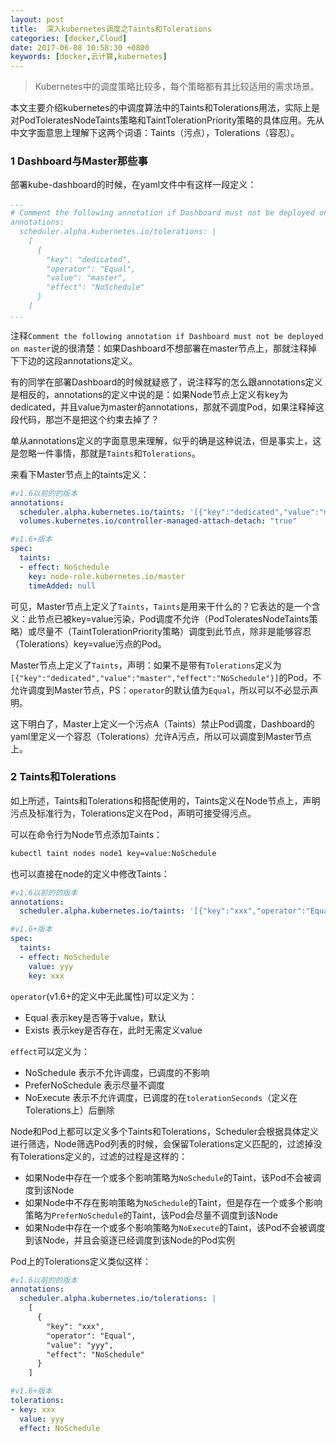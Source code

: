 ```yaml
---
layout: post
title:  深入kubernetes调度之Taints和Tolerations
categories: [docker,Cloud]
date: 2017-06-08 10:58:30 +0800
keywords: [docker,云计算,kubernetes]
---
```


>Kubernetes中的调度策略比较多，每个策略都有其比较适用的需求场景。

本文主要介绍kubernetes的中调度算法中的Taints和Tolerations用法，实际上是对PodToleratesNodeTaints策略和TaintTolerationPriority策略的具体应用。先从中文字面意思上理解下这两个词语：Taints（污点），Tolerations（容忍）。

### 1 Dashboard与Master那些事

部署kube-dashboard的时候，在yaml文件中有这样一段定义：

```yaml
...
# Comment the following annotation if Dashboard must not be deployed on master
annotations:
  scheduler.alpha.kubernetes.io/tolerations: |
    [
      {
        "key": "dedicated",
        "operator": "Equal",
        "value": "master",
        "effect": "NoSchedule"
      }
    ]
...
```

注释`Comment the following annotation if Dashboard must not be deployed on master`说的很清楚：如果Dashboard不想部署在master节点上，那就注释掉下下边的这段annotations定义。

有的同学在部署Dashboard的时候就疑惑了，说注释写的怎么跟annotations定义是相反的，annotations的定义中说的是：如果Node节点上定义有key为dedicated，并且value为master的annotations，那就不调度Pod，如果注释掉这段代码，那岂不是把这个约束去掉了？

单从annotations定义的字面意思来理解，似乎的确是这种说法，但是事实上，这是忽略一件事情，那就是`Taints`和`Tolerations`。

来看下Master节点上的taints定义：

```yaml
#v1.6以前的的版本
annotations:
  scheduler.alpha.kubernetes.io/taints: '[{"key":"dedicated","value":"master","effect":"NoSchedule"}]'
  volumes.kubernetes.io/controller-managed-attach-detach: "true"

#v1.6+版本
spec:
  taints:
  - effect: NoSchedule
    key: node-role.kubernetes.io/master
    timeAdded: null
```

可见，Master节点上定义了`Taints`，`Taints`是用来干什么的？它表达的是一个含义：此节点已被key=value污染，Pod调度不允许（PodToleratesNodeTaints策略）或尽量不（TaintTolerationPriority策略）调度到此节点，除非是能够容忍（Tolerations）key=value污点的Pod。

Master节点上定义了`Taints`，声明：如果不是带有`Tolerations`定义为`[{"key":"dedicated","value":"master","effect":"NoSchedule"}]`的Pod，不允许调度到Master节点，PS：`operator`的默认值为`Equal`，所以可以不必显示声明。

这下明白了，Master上定义一个污点A（Taints）禁止Pod调度，Dashboard的yaml里定义一个容忍（Tolerations）允许A污点，所以可以调度到Master节点上。

### 2 Taints和Tolerations

如上所述，Taints和Tolerations和搭配使用的，Taints定义在Node节点上，声明污点及标准行为，Tolerations定义在Pod，声明可接受得污点。

可以在命令行为Node节点添加Taints：

```bash
kubectl taint nodes node1 key=value:NoSchedule
```

也可以直接在node的定义中修改Taints：

```yaml
#v1.6以前的的版本
annotations:
  scheduler.alpha.kubernetes.io/taints: '[{"key":"xxx","operator":"Equal","value":"yyy","effect":"NoSchedule"}]'

#v1.6+版本
spec:
  taints:
  - effect: NoSchedule
    value: yyy
    key: xxx
```

`operator`(v1.6+的定义中无此属性)可以定义为：

- Equal     表示key是否等于value，默认
- Exists    表示key是否存在，此时无需定义value

`effect`可以定义为：

- NoSchedule            表示不允许调度，已调度的不影响
- PreferNoSchedule      表示尽量不调度
- NoExecute             表示不允许调度，已调度的在`tolerationSeconds`（定义在Tolerations上）后删除

Node和Pod上都可以定义多个Taints和Tolerations，Scheduler会根据具体定义进行筛选，Node筛选Pod列表的时候，会保留Tolerations定义匹配的，过滤掉没有Tolerations定义的，过滤的过程是这样的：

- 如果Node中存在一个或多个影响策略为`NoSchedule`的Taint，该Pod不会被调度到该Node
- 如果Node中不存在影响策略为`NoSchedule`的Taint，但是存在一个或多个影响策略为`PreferNoSchedule`的Taint，该Pod会尽量不调度到该Node
- 如果Node中存在一个或多个影响策略为`NoExecute`的Taint，该Pod不会被调度到该Node，并且会驱逐已经调度到该Node的Pod实例

Pod上的Tolerations定义类似这样：

```yaml
#v1.6以前的的版本
annotations:
  scheduler.alpha.kubernetes.io/tolerations: |
    [
      {
        "key": "xxx",
        "operator": "Equal",
        "value": "yyy",
        "effect": "NoSchedule"
      }
    ]

#v1.6+版本
tolerations:
- key: xxx
  value: yyy
  effect: NoSchedule
```